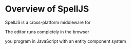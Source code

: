 # Overview of SpellJS

SpellJS is a cross-platform middleware for

The editor runs completely in the browser

you program in JavaScript with an entity component system


